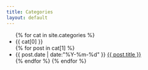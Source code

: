```yaml
---
title: Categories
layout: default
---
```


<ul>
{% for cat in site.categories %}
  <li id="{{ cat[0] }}" class="category">{{ cat[0] }}</li>
  {% for post in cat[1] %}
  <li>
    <time datetime="{{ post.date | date:"%Y-%m-%d" }}">{{ post.date | date:"%Y-%m-%d" }}</time>
    <a href="{{ post.url }}" title="{{ post.title }}">{{ post.title }}</a>
  </li>
  {% endfor %}
{% endfor %}
</ul>

